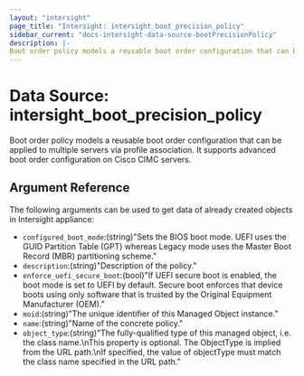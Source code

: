 ```yaml
---
layout: "intersight"
page_title: "Intersight: intersight_boot_precision_policy"
sidebar_current: "docs-intersight-data-source-bootPrecisionPolicy"
description: |-
Boot order policy models a reusable boot order configuration that can be applied to multiple servers via profile association. It supports advanced boot order configuration on Cisco CIMC servers.
---
```


# Data Source: intersight_boot_precision_policy
Boot order policy models a reusable boot order configuration that can be applied to multiple servers via profile association. It supports advanced boot order configuration on Cisco CIMC servers.
## Argument Reference
The following arguments can be used to get data of already created objects in Intersight appliance:
* `configured_boot_mode`:(string)"Sets the BIOS boot mode. UEFI uses the GUID Partition Table (GPT) whereas Legacy mode uses the Master Boot Record (MBR) partitioning scheme."
* `description`:(string)"Description of the policy."
* `enforce_uefi_secure_boot`:(bool)"If UEFI secure boot is enabled, the boot mode is set to UEFI by default. Secure boot enforces that device boots using only software that is trusted by the Original Equipment Manufacturer (OEM)."
* `moid`:(string)"The unique identifier of this Managed Object instance."
* `name`:(string)"Name of the concrete policy."
* `object_type`:(string)"The fully-qualified type of this managed object, i.e. the class name.\nThis property is optional. The ObjectType is implied from the URL path.\nIf specified, the value of objectType must match the class name specified in the URL path."

